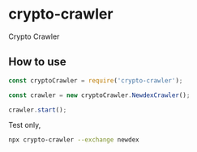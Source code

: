 # crypto-crawler

Crypto Crawler

## How to use

```javascript
const cryptoCrawler = require('crypto-crawler');

const crawler = new cryptoCrawler.NewdexCrawler();

crawler.start();
```

Test only,

```bash
npx crypto-crawler --exchange newdex
```
